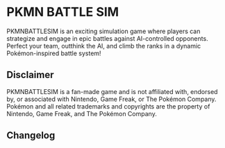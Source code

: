 # PKMN BATTLE SIM
PKMNBATTLESIM is an exciting simulation game where players can strategize and engage in epic battles against AI-controlled opponents.
<br>Perfect your team, outthink the AI, and climb the ranks in a dynamic Pokémon-inspired battle system!

## Disclaimer
PKMNBATTLESIM is a fan-made game and is not affiliated with, endorsed by, or associated with Nintendo, Game Freak, or The Pokémon Company. Pokémon and all related trademarks and copyrights are the property of Nintendo, Game Freak, and The Pokémon Company.

## Changelog
